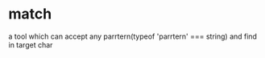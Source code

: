 # match
 a tool which can accept any parrtern(typeof 'parrtern' === string) and find in target  char
